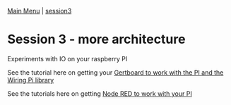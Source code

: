 [Main Menu](../../sessions/README.md) | [session3](../session3/) 

# Session 3 - more architecture

Experiments with IO on your raspberry PI

See the tutorial here on getting your [Gertboard to work with the PI and the Wiring Pi library](../session3/docs/gertboard-wiringpi-intro.md)

See the tutorials here on getting [Node RED to work with your PI](../session3/docs/Node-Red-Intro.md)
